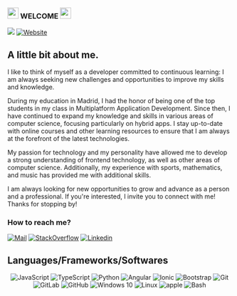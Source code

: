 ### <img src="https://media.giphy.com/media/hvRJCLFzcasrR4ia7z/giphy.gif" width="25px"> WELCOME <img src="https://media.giphy.com/media/hvRJCLFzcasrR4ia7z/giphy.gif" width="25px">
![](https://komarev.com/ghpvc/?username=YandrosChaos&color=blue)
[![Website](https://img.shields.io/badge/-Snow.Crash-black?&logo=github&logoColor=white)](https://github.com/YandrosChaos)

## A little bit about me.
I like to think of myself as a developer committed to continuous learning: I am always seeking new challenges and opportunities to improve my skills and knowledge.

During my education in Madrid, I had the honor of being one of the top students in my class in Multiplatform Application Development. Since then, I have continued to expand my knowledge and skills in various areas of computer science, focusing particularly on hybrid apps. I stay up-to-date with online courses and other learning resources to ensure that I am always at the forefront of the latest technologies.

My passion for technology and my personality have allowed me to develop a strong understanding of frontend technology, as well as other areas of computer science. Additionally, my experience with sports, mathematics, and music has provided me with additional skills.

I am always looking for new opportunities to grow and advance as a person and a professional. If you're interested, I invite you to connect with me!
Thanks for stopping by!

### How to reach me?
[![Mail](https://img.shields.io/badge/Gmail-D14836?style=for-the-badge&logo=gmail&logoColor=white)](mailto:victor@gg-victor.dev)
[![StackOverflow](https://img.shields.io/badge/-Stack%20overflow-FE7A16?style=for-the-badge&logo=stack-overflow&logoColor=white)](https://stackoverflow.com/users/11262771/snowcrash)
[![Linkedin](https://img.shields.io/badge/LinkedIn-0077B5?style=for-the-badge&logo=linkedin&logoColor=white)](https://www.linkedin.com/in/victor-develops/)

## Languages/Frameworks/Softwares
<p align="center">
  <img alt="JavaScript" src="https://img.shields.io/badge/javascript%20-%23323330.svg?&style=for-the-badge&logo=javascript&logoColor=%23F7DF1E"/>
  <img alt="TypeScript" src="https://img.shields.io/badge/typescript%20-%23007ACC.svg?&style=for-the-badge&logo=typescript&logoColor=white"/>
  <img alt="Python" src="https://img.shields.io/badge/-PYTHON-green?&style=for-the-badge&logo=python&logoColor=blue">
  <img alt="Angular" src="https://img.shields.io/badge/angular%20-%23DD0031.svg?&style=for-the-badge&logo=angular&logoColor=white"/>
  <img alt="Ionic" src="https://img.shields.io/badge/-IONIC-%23316192.svg?&style=for-the-badge&logo=ionic&logoColor=white">
  <img alt="Bootstrap" src="https://img.shields.io/badge/bootstrap%20-%23563D7C.svg?&style=for-the-badge&logo=bootstrap&logoColor=white"/>

  <img alt="Git" src="https://img.shields.io/badge/git%20-%23F05033.svg?&style=for-the-badge&logo=git&logoColor=white"/>
  <img alt="GitLab" src="https://img.shields.io/badge/gitlab%20-%23181717.svg?&style=for-the-badge&logo=gitlab&logoColor=white"/>
  <img alt="GitHub" src="https://img.shields.io/badge/github%20-%23121011.svg?&style=for-the-badge&logo=github&logoColor=white"/>
  
  <img alt="Windows 10" src="https://img.shields.io/badge/Windows-0078D6?style=for-the-badge&logo=windows&logoColor=white" />
  <img alt="Linux" src="https://img.shields.io/badge/-LINUX-black?style=for-the-badge&logo=archlinux&logoColor=white" />
    <img alt="apple" src="https://img.shields.io/badge/-apple-silver?style=for-the-badge&logo=apple&logoColor=white" />
  <img alt="Bash" src="https://img.shields.io/badge/-BASH-black?style=for-the-badge&logo=shell&logoColor=white" />
  
</p>
